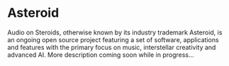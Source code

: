 # Asteroid 

Audio on Steroids, otherwise known by its industry trademark Asteroid, is an ongoing open source project featuring a set of software, applications and features with the primary focus on music, interstellar creativity and advanced AI. More description coming soon while in progress...